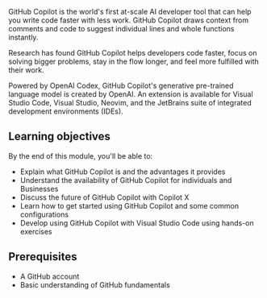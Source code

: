 
GitHub Copilot is the world's first at-scale AI developer tool that can help you write code faster with less work. GitHub Copilot draws context from comments and code to suggest individual lines and whole functions instantly.

Research has found GitHub Copilot helps developers code faster, focus on solving bigger problems, stay in the flow longer, and feel more fulfilled with their work.

Powered by OpenAI Codex, GitHub Copilot's generative pre-trained language model is created by OpenAI. An extension is available for Visual Studio Code, Visual Studio, Neovim, and the JetBrains suite of integrated development environments (IDEs).

## Learning objectives

By the end of this module, you'll be able to:

- Explain what GitHub Copilot is and the advantages it provides
- Understand the availability of GitHub Copilot for individuals and Businesses
- Discuss the future of GitHub Copilot with Copilot X
- Learn how to get started using GitHub Copilot and some common configurations
- Develop using GitHub Copilot with Visual Studio Code using hands-on exercises

## Prerequisites

- A GitHub account
- Basic understanding of GitHub fundamentals
